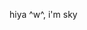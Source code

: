 hiya ^w^, i'm sky

<!---
- 📫 how to reach me: email 
- 😄 pronouns: ...
- ⚡ fun fact: ...

skyaur/skyaur is a ✨ special ✨ repository because its `README.md` (this file) appears on your GitHub profile.
You can click the Preview link to take a look at your changes.
--->

